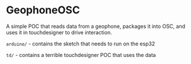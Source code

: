 # GeophoneOSC

A simple POC that reads data from a geophone, packages it into OSC, and uses it in touchdesigner to drive interaction.  

`arduino/` - contains the sketch that needs to run on the esp32

`td/` - contains a terrible touchdesigner POC that uses the data
